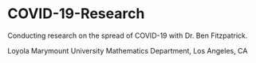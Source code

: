 # COVID-19-Research

Conducting research on the spread of COVID-19 with Dr. Ben Fitzpatrick.

Loyola Marymount University Mathematics Department, Los Angeles, CA
